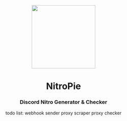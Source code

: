 <div align='center'>
  <img src='https://vultam.net/img/background/wumpus.png' width=200>  
</p>
<h1 align='center'> NitroPie </h1>
<h3 align='center'> Discord Nitro Generator & Checker </h3>


todo list:
webhook sender
proxy scraper
proxy checker
